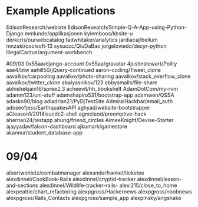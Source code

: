 # Example Applications
EdisonResearch/weblate
EdisonResearch/Simple-Q-A-App-using-Python-Django
mmlunde/applikasjonen
kylemboos/kbsite-u
derkcris/ourwebcatalog
tadwhitaker/analytics
jardiacaj/bellum
mnzaki/coolsoft-13
sysuccc/QiuDaBao
jorgeloviedo/decyr-python
IllegalCactus/argument-workbench

#09/03 
0x55aa/django-account
0x55aa/gravatar
4justinstewart/Polity
aae4/btw
aahill50/jQuery-continued
aaron-coding/Tweet_clone
aavalkov/carpooling
aavalkov/photo-sharing
aavalkov/stack_overflow_clone
aavalkov/twitter_clone
abalyasnikov/123
abbysmalls/file-share
abhishekjain16/spree2.3
acheevit/hh_bookshelf
AdamDotCom/my-rvm
adamm123/uni-stuff
adamshapiro531/bootstrap-app
adamwen/QSSA
adasko90/blog
adiadrian21/PyDjTestSite
AdmiralHackbar/email_auth
adoseofjess/EarthquakesAPI
aghyad/website-bootstrapper
aGleason1/2014isucdc2-shell
agmcleod/preemptive-hack
ahernan24/testapp
ahung/friend_circles
AimeeKnight/Devise-Starter
ajayyadav/falcon-dashboard
ajkumark/gamestore
akannur/student_database-app

# 09/04
albertwohletz/combatmanager
alexanderfrankel/ticketee
alexdinnel/CookBook-Rails
alexdinnel/cryptid-tracker
alexdinnel/lesson-and-sections
alexdinnel/Wildlife-tracker-rails-
alexi215/close_to_home
alexpeattie/chart_refactoring
alexpgross/Hackernews
alexpgross/noobnews
alexpgross/Rails_Contacts
alexpgross/sample_app
alexpinsky/angshake
